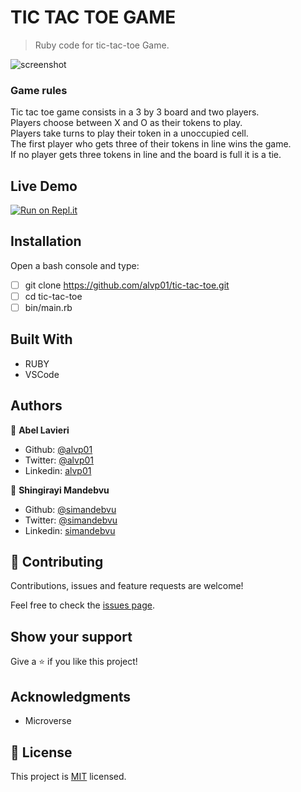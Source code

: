 # TIC TAC TOE GAME
> Ruby code for tic-tac-toe Game.

![screenshot](./tic-tac-toe.gif)

### Game rules
Tic tac toe game consists in a 3 by 3 board and two players.<br>
Players choose between X and O as their tokens to play.<br>
Players take turns to play their token in a unoccupied cell.<br>
The first player who gets three of their tokens in line wins the game.<br>
If no player gets three tokens in line and the board is full it is a tie.<br>

## Live Demo

[![Run on Repl.it](https://repl.it/@alvp01/tic-tac-toe#.replit)](https://repl.it/@alvp01/tic-tac-toe#.replit)

## Installation

 Open a bash console and type: 
 - [ ] git clone https://github.com/alvp01/tic-tac-toe.git
 - [ ] cd tic-tac-toe 
 - [ ] bin/main.rb 

## Built With

- RUBY
- VSCode
  
## Authors

👤 **Abel Lavieri**

- Github: [@alvp01](https://github.com/alvp01)
- Twitter: [@alvp01](https://twitter.com/alvp01)
- Linkedin: [alvp01](https://linkedin.com/in/alvp01)

👤 **Shingirayi Mandebvu**

- Github: [@simandebvu](https://github.com/simandebvu)
- Twitter: [@simandebvu](https://twitter.com/simandebvu)
- Linkedin: [simandebvu](https://linkedin.com/in/simandebvu)

## 🤝 Contributing

Contributions, issues and feature requests are welcome!

Feel free to check the [issues page](issues/).

## Show your support

Give a ⭐️ if you like this project!

## Acknowledgments

- Microverse

## 📝 License

This project is [MIT](LICENSE) licensed.
